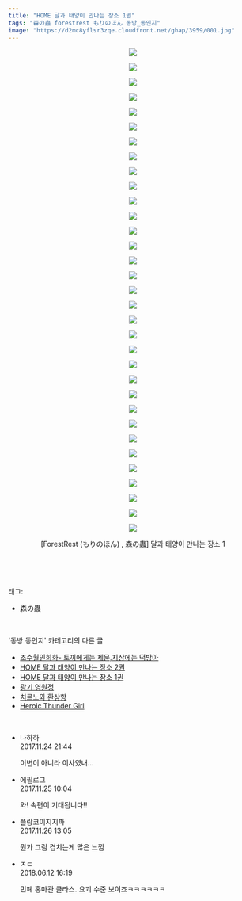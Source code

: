 ```yaml
---
title: "HOME 달과 태양이 만나는 장소 1권"
tags: "森の蟲 forestrest もりのほん 동방_동인지"
image: "https://d2mc8yflsr3zqe.cloudfront.net/ghap/3959/001.jpg"
---
```

<div class="article">
<p style="text-align: center; clear: none; float: none;"><img src="{{ site.imgserver2 }}/ghap/3959/001.jpg"/></p>
<p style="text-align: center; clear: none; float: none;"><img src="{{ site.imgserver2 }}/ghap/3959/002.jpg"/></p>
<p style="text-align: center; clear: none; float: none;"><img src="{{ site.imgserver2 }}/ghap/3959/003.jpg"/></p>
<p style="text-align: center; clear: none; float: none;"><img src="{{ site.imgserver2 }}/ghap/3959/004.jpg"/></p>
<p style="text-align: center; clear: none; float: none;"><img src="{{ site.imgserver2 }}/ghap/3959/005.jpg"/></p>
<p style="text-align: center; clear: none; float: none;"><img src="{{ site.imgserver2 }}/ghap/3959/006.jpg"/></p>
<p style="text-align: center; clear: none; float: none;"><img src="{{ site.imgserver2 }}/ghap/3959/007.jpg"/></p>
<p style="text-align: center; clear: none; float: none;"><img src="{{ site.imgserver2 }}/ghap/3959/008.jpg"/></p>
<p style="text-align: center; clear: none; float: none;"><img src="{{ site.imgserver2 }}/ghap/3959/009.jpg"/></p>
<p style="text-align: center; clear: none; float: none;"><img src="{{ site.imgserver2 }}/ghap/3959/010.jpg"/></p>
<p style="text-align: center; clear: none; float: none;"><img src="{{ site.imgserver2 }}/ghap/3959/011.jpg"/></p>
<p style="text-align: center; clear: none; float: none;"><img src="{{ site.imgserver2 }}/ghap/3959/012.jpg"/></p>
<p style="text-align: center; clear: none; float: none;"><img src="{{ site.imgserver2 }}/ghap/3959/013.jpg"/></p>
<p style="text-align: center; clear: none; float: none;"><img src="{{ site.imgserver2 }}/ghap/3959/014.jpg"/></p>
<p style="text-align: center; clear: none; float: none;"><img src="{{ site.imgserver2 }}/ghap/3959/015.jpg"/></p>
<p style="text-align: center; clear: none; float: none;"><img src="{{ site.imgserver2 }}/ghap/3959/016.jpg"/></p>
<p style="text-align: center; clear: none; float: none;"><img src="{{ site.imgserver2 }}/ghap/3959/017.jpg"/></p>
<p style="text-align: center; clear: none; float: none;"><img src="{{ site.imgserver2 }}/ghap/3959/018.jpg"/></p>
<p style="text-align: center; clear: none; float: none;"><img src="{{ site.imgserver2 }}/ghap/3959/019.jpg"/></p>
<p style="text-align: center; clear: none; float: none;"><img src="{{ site.imgserver2 }}/ghap/3959/020.jpg"/></p>
<p style="text-align: center; clear: none; float: none;"><img src="{{ site.imgserver2 }}/ghap/3959/021.jpg"/></p>
<p style="text-align: center; clear: none; float: none;"><img src="{{ site.imgserver2 }}/ghap/3959/022.jpg"/></p>
<p style="text-align: center; clear: none; float: none;"><img src="{{ site.imgserver2 }}/ghap/3959/023.jpg"/></p>
<p style="text-align: center; clear: none; float: none;"><img src="{{ site.imgserver2 }}/ghap/3959/024.jpg"/></p>
<p style="text-align: center; clear: none; float: none;"><img src="{{ site.imgserver2 }}/ghap/3959/025.jpg"/></p>
<p style="text-align: center; clear: none; float: none;"><img src="{{ site.imgserver2 }}/ghap/3959/026.jpg"/></p>
<p style="text-align: center; clear: none; float: none;"><img src="{{ site.imgserver2 }}/ghap/3959/027.jpg"/></p>
<p style="text-align: center; clear: none; float: none;"><img src="{{ site.imgserver2 }}/ghap/3959/028.jpg"/></p>
<p style="text-align: center; clear: none; float: none;"><img src="{{ site.imgserver2 }}/ghap/3959/029.jpg"/></p>
<p style="text-align: center; clear: none; float: none;"><img src="{{ site.imgserver2 }}/ghap/3959/030.jpg"/></p>
<p style="text-align: center; clear: none; float: none;"><img src="{{ site.imgserver2 }}/ghap/3959/031.jpg"/></p>
<p style="text-align: center; clear: none; float: none;"><img src="{{ site.imgserver2 }}/ghap/3959/032.jpg"/></p>
<p style="text-align: center; clear: none; float: none;"><img src="{{ site.imgserver2 }}/ghap/3959/033.jpg"/></p>
<p style="text-align: center; clear: none; float: none;">[ForestRest (もりのほん) , 森の蟲] 달과 태양이 만나는 장소 1</p>
<p><br/></p>
</div><br/>
<div class="tagTrail">
<p>태그: </p>
<ul>
<li>森の蟲</li>
</ul>
</div><br/>
<div class="another">
<p>'동방 동인지' 카테고리의 다른 글</p>
<ul>
<li><a href="/ghap_3981">조수월인희화- 토끼에게는 제문,지상에는 떡방아</a></li>
<li><a href="/ghap_3970">HOME 달과 태양이 만나는 장소 2권</a></li>
<li><a href="/ghap_3959">HOME 달과 태양이 만나는 장소 1권</a></li>
<li><a href="/ghap_3954">광기 영원정</a></li>
<li><a href="/ghap_3953">치르노와 환상향</a></li>
<li><a href="/ghap_3952">Heroic Thunder Girl</a></li>
</ul>
</div><br/>
<div class="cb_module cb_fluid">
<div class="cb_wrt cb_profile">
<div class="comment">
<ul>
<li class="cb_thumb_off" id="comment15136854">
<div class="cb_comment_area">
<div class="cb_info_area">
<div class="cb_section">
<span class="cb_nick_name">나하하</span>
</div>
<div class="cb_section">
<span class="cb_date">2017.11.24 21:44 </span>
</div>
</div>
<div class="cb_dsc_comment">
<p class="cb_dsc">
											이변이 아니라 이사였내…
										</p>
</div>
</div></li>
<li class="cb_thumb_off" id="comment15137133">
<div class="cb_comment_area">
<div class="cb_info_area">
<div class="cb_section">
<span class="cb_nick_name">에필로그</span>
</div>
<div class="cb_section">
<span class="cb_date">2017.11.25 10:04 </span>
</div>
</div>
<div class="cb_dsc_comment">
<p class="cb_dsc">
											와! 속편이 기대됩니다!!
										</p>
</div>
</div></li>
<li class="cb_thumb_off" id="comment15137700">
<div class="cb_comment_area">
<div class="cb_info_area">
<div class="cb_section">
<span class="cb_nick_name">플랑코이지지파</span>
</div>
<div class="cb_section">
<span class="cb_date">2017.11.26 13:05 </span>
</div>
</div>
<div class="cb_dsc_comment">
<p class="cb_dsc">
											뭔가 그림 겹치는게 많은 느낌
										</p>
</div>
</div></li>
<li class="cb_thumb_off" id="comment15269688">
<div class="cb_comment_area">
<div class="cb_info_area">
<div class="cb_section">
<span class="cb_nick_name">ㅈㄷ</span>
</div>
<div class="cb_section">
<span class="cb_date">2018.06.12 16:19 </span>
</div>
</div>
<div class="cb_dsc_comment">
<p class="cb_dsc">
											민폐 홍마관 클라스. 요괴 수준 보이죠ㅋㅋㅋㅋㅋㅋ
										</p>
</div>
</div></li>
</ul>
</div>
</div><!-- commentList close -->
</div><br/>
